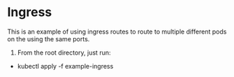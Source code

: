 # Ingress
This is an example of using ingress routes to route to multiple different pods on the using the same ports.

1. From the root directory, just run: 
- kubectl apply -f example-ingress
